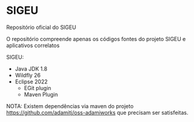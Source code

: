 # SIGEU
Repositório oficial do SIGEU

O repositório compreende apenas os códigos fontes do projeto SIGEU e aplicativos correlatos

SIGEU:
- Java JDK 1.8
- Wildfly 26
- Eclipse 2022
  - EGit plugin
  - Maven Plugin
  
NOTA: Existem dependências via maven do projeto https://github.com/adamitj/oss-adamiworks que precisam ser satisfeitas.

